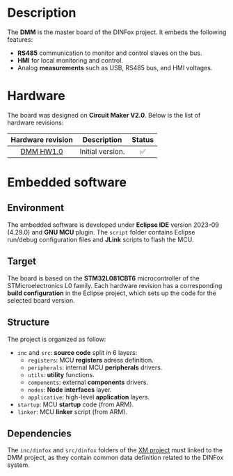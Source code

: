 # Description

The **DMM** is the master board of the DINFox project. It embeds the following features:

* **RS485** communication to monitor and control slaves on the bus.
* **HMI** for local monitoring and control.
* Analog **measurements** such as USB, RS485 bus, and HMI voltages.

# Hardware

The board was designed on **Circuit Maker V2.0**. Below is the list of hardware revisions:

| Hardware revision | Description | Status |
|:---:|:---:|:---:|
| [DMM HW1.0](https://365.altium.com/files/ED83B6F3-90FC-4C58-A588-77DC635C6A63) | Initial version. | :white_check_mark: |

# Embedded software

## Environment

The embedded software is developed under **Eclipse IDE** version 2023-09 (4.29.0) and **GNU MCU** plugin. The `script` folder contains Eclipse run/debug configuration files and **JLink** scripts to flash the MCU.

## Target

The board is based on the **STM32L081CBT6** microcontroller of the STMicroelectronics L0 family. Each hardware revision has a corresponding **build configuration** in the Eclipse project, which sets up the code for the selected board version.

## Structure

The project is organized as follow:

* `inc` and `src`: **source code** split in 6 layers:
    * `registers`: MCU **registers** adress definition.
    * `peripherals`: internal MCU **peripherals** drivers.
    * `utils`: **utility** functions.
    * `components`: external **components** drivers.
    * `nodes`: **Node interfaces** layer.
    * `applicative`: high-level **application** layers.
* `startup`: MCU **startup** code (from ARM).
* `linker`: MCU **linker** script (from ARM).

## Dependencies

The `inc/dinfox` and `src/dinfox` folders of the [XM project](https://github.com/Ludovic-Lesur/xm) must linked to the DMM project, as they contain common data definition related to the DINFox system.

